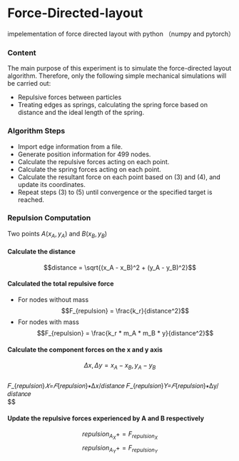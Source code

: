 # Force-Directed-layout
impelementation of force directed layout with python （numpy and pytorch）  
### Content 
The main purpose of this experiment is to simulate the force-directed layout algorithm. Therefore, only the following simple mechanical simulations will be carried out:
- Repulsive forces between particles
- Treating edges as springs, calculating the spring force based on distance and the ideal length of the spring.
### Algorithm Steps
- Import edge information from a file.
- Generate position information for 499 nodes.
- Calculate the repulsive forces acting on each point.
- Calculate the spring forces acting on each point.
- Calculate the resultant force on each point based on (3) and (4), and update its coordinates.
- Repeat steps (3) to (5) until convergence or the specified target is reached.   
### Repulsion Computation     
Two points $A(x_A,y_A)$ and $B(x_B,y_B)$
#### Calculate the distance   
$$distance = \sqrt{(x_A - x_B)^2 + (y_A - y_B)^2}$$
#### Calculated the total repulsive force
- For nodes without mass   
$$F_{repulsion} = \frac{k_r}{distance^2}$$
- For nodes with mass
$$F_{repulsion} = \frac{k_r * m_A * m_B * y}{distance^2}$$
#### Calculate the component forces on the x and y axis
$$\Delta x, \Delta y = x_A - x_B, y_A - y_B$$  
 𝐹_{𝑟𝑒𝑝𝑢𝑙𝑠𝑖𝑜𝑛}_𝑋=𝐹_{𝑟𝑒𝑝𝑢𝑙𝑠𝑖𝑜𝑛}∗Δ𝑥/𝑑𝑖𝑠𝑡𝑎𝑛𝑐𝑒
 𝐹_{𝑟𝑒𝑝𝑢𝑙𝑠𝑖𝑜𝑛}_Y=𝐹_{𝑟𝑒𝑝𝑢𝑙𝑠𝑖𝑜𝑛}∗Δy/𝑑𝑖𝑠𝑡𝑎𝑛𝑐𝑒     
$$   
#### Update the repulsive forces experienced by A and B respectively
$$repulsion_{A_X} += F_{repulsion_X}$$ 
$$repulsion_{A_Y} += F_{repulsion_Y}$$



